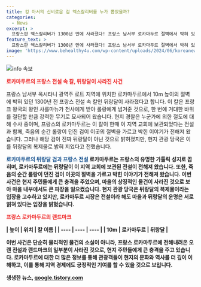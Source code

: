 ```yaml
---
title: 킹 아서의 신비로운 검 엑스칼리버를 누가 뽑았을까?
categories:
  - News
excerpt: >
  프랑스판 엑스칼리버가 1300년 만에 사라졌다! 프랑스 남서부 로카마두르 절벽에서 박혀 있던 녹슨 검이 도난당했다. 경찰은 절도를 수사하고, 칼은 프랑스 전설 속 뒤랑달로 불린다. 로카마두르는 뒤랑달이 절벽을 가르고 박힌 곳으로 알려져 있으며, 현지 관광 당국은 절벽에 박혀 있던 검이 뒤랑달의 복제라 주장한다. 이 사건으로 주민들은 충격을 받았지만, 마을과 뒤랑달의 운명은 얽혀있다는 도미니크 렌팡 로카마두르 시장의 말투는 관심을 끌 것이다.
feature_text: >
  프랑스판 엑스칼리버가 1300년 만에 사라졌다! 프랑스 남서부 로카마두르 절벽에서 박혀 있던 녹슨 검이 도난당했다. 경찰은 절도를 수사하고, 칼은 프랑스 전설 속 뒤랑달로 불린다. 로카마두르는 뒤랑달이 절벽을 가르고 박힌 곳으로 알려져 있으며, 현지 관광 당국은 절벽에 박혀 있던 검이 뒤랑달의 복제라 주장한다. 이 사건으로 주민들은 충격을 받았지만, 마을과 뒤랑달의 운명은 얽혀있다는 도미니크 렌팡 로카마두르 시장의 말투는 관심을 끌 것이다.
image: 'https://www.behealthy4u.com/wp-content/uploads/2024/06/koreanews.jpg'
---
```


<p><img src="https://www.behealthy4u.com/wp-content/uploads/2024/06/koreanews.jpg" alt="info 속보" /></p>

<p><b><span style="color: #ee2323;">로카마두르의 프랑스 전설 속 칼, 뒤랑달이 사라진 사건</span></b></p>

<p>프랑스 남서부 옥시타니 광역주 로트 지역에 위치한 로카마두르에서 10m 높이의 절벽에 박혀 있던 1300년 전 프랑스 전설 속 칼인 뒤랑달이 사라졌다고 합니다. 이 칼은 프랑크 왕국의 왕인 샤를마뉴가 천사에게 받아 롤랑에게 넘겨준 것으로, 한 번에 거대한 바위를 절단할 만큼 강력한 무기로 묘사되어 왔습니다. 현지 경찰은 누군가에 의한 절도에 대해 수사 중이며, 프랑스의 로카마두르는 이 칼이 한때 이 지역 교회에 보관되었다는 전설과 함께, 죽음의 순간 롤랑이 던진 검이 이곳의 절벽을 가르고 박힌 이야기가 전해져 왔습니다. 그러나 해당 검이 진짜 뒤랑달이 아닌 것으로 밝혀졌지만, 현지 관광 당국은 이를 뒤랑달의 복제물로 밝혀 지었다고 전했습니다.</p>

<p data-ke-size="size16"></p>

<p><b><span style="color: #1a5490;">로카마두르의 뒤랑달 검과 프랑스 전설</span><b>
로카마두르는 프랑스의 유명한 가톨릭 성지로 꼽히며, 로카마두르에는 뒤랑달이 이 지역 교회에 보관된 전설이 전해져 왔습니다. 또한, 죽음의 순간 롤랑이 던진 검이 이곳의 절벽을 가르고 박힌 이야기가 전해져 왔습니다. 이번 사건은 현지 주민들에게 큰 충격을 주었으며, 마을의 상징적인 물건이 사라진 것으로 보아 마을 내부에서도 큰 파장을 일으켰습니다. 현지 관광 당국은 뒤랑달의 복제물이라는 입장을 고수하고 있지만, 로카마두르 시장은 전설이라 해도 마을과 뒤랑달의 운명은 서로 얽혀 있다는 입장을 밝혔습니다.</p>

<p data-ke-size="size16"></p>

<p><b><span style="color: #ee2323;">프랑스 로카마두르의 랜드마크</span></b></p>

<p>| 높이 | 위치 | 칼 이름 |
| ---- | ---- | ---- |
| 10m | 로카마두르 | 뒤랑달 |</p>

<p data-ke-size="size16"></p>

<p>이번 사건은 단순히 물리적인 물건의 소실이 아니라, 프랑스 로카마두르에 전해내려온 오랜 전설과 랜드마크의 일부분이 사라진 것으로, 현지 주민들에게 큰 충격을 주고 있습니다. 로카마두르에 대한 더 많은 정보를 통해 관광객들이 현지의 문화와 역사를 더 깊이 이해하고, 이를 통해 지역 경제에도 긍정적인 기여를 할 수 있을 것으로 보입니다.</p>
생생한 뉴스, <a href="https://qoogle.tistory.com" rel="dofollow">qoogle.tistory.com</a>


